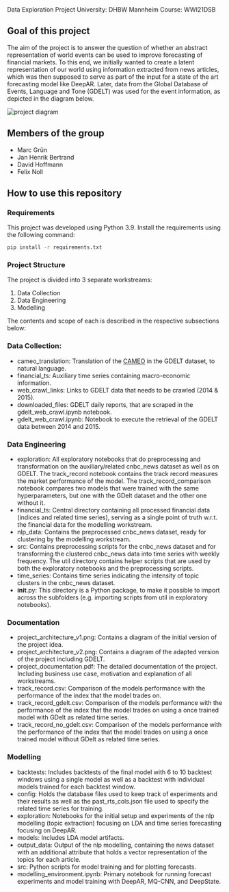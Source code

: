 # <svg xmlns="http://www.w3.org/2000/svg" width="16" height="16" fill="currentColor" class="bi bi-globe-americas" viewBox="0 0 16 16">
  <path d="M8 0a8 8 0 1 0 0 16A8 8 0 0 0 8 0ZM2.04 4.326c.325 1.329 2.532 2.54 3.717 3.19.48.263.793.434.743.484-.08.08-.162.158-.242.234-.416.396-.787.749-.758 1.266.035.634.618.824 1.214 1.017.577.188 1.168.38 1.286.983.082.417-.075.988-.22 1.52-.215.782-.406 1.48.22 1.48 1.5-.5 3.798-3.186 4-5 .138-1.243-2-2-3.5-2.5-.478-.16-.755.081-.99.284-.172.15-.322.279-.51.216-.445-.148-2.5-2-1.5-2.5.78-.39.952-.171 1.227.182.078.099.163.208.273.318.609.304.662-.132.723-.633.039-.322.081-.671.277-.867.434-.434 1.265-.791 2.028-1.12.712-.306 1.365-.587 1.579-.88A7 7 0 1 1 2.04 4.327Z"/>
</svg> Data Exploration Project
University: DHBW Mannheim
Course: WWI21DSB

## Goal of this project
The aim of the project is to answer the question of whether an abstract representation of world events can be used to improve forecasting of financial markets. To this end, we initially wanted to create a latent representation of our world using information extracted from news articles, which was then supposed to serve as part of the input for a state of the art forecasting model like DeepAR. Later, data from the Global Database of Events, Language and Tone (GDELT) was used for the event information, as depicted in the diagram below.

![project diagram](https://github.com/jhb300/project_submission_haiperformer/blob/main/documentation/project_architecture_v2.png?raw=true)

## Members of the group
- Marc Grün
- Jan Henrik Bertrand
- David Hoffmann
- Felix Noll

## How to use this repository

### Requirements
This project was developed using Python 3.9. Install the requirements using the following command:
```bash
pip install -r requirements.txt
```

### Project Structure
The project is divided into 3 separate workstreams: 

1. Data Collection
2. Data Engineering
3. Modelling

The contents and scope of each is described in the respective subsections below:

### Data Collection:
- cameo_translation: Translation of the [CAMEO](https://en.wikipedia.org/wiki/Conflict_and_Mediation_Event_Observations) in the GDELT dataset, to natural language.
- financial_ts: Auxiliary time series containing macro-economic information.
- web_crawl_links: Links to GDELT data that needs to be crawled (2014 & 2015).
- downloaded_files: GDELT daily reports, that are scraped in the gdelt_web_crawl.ipynb notebook.
- gdelt_web_crawl.ipynb: Notebook to execute the retrieval of the GDELT data between 2014 and 2015.

### Data Engineering
- exploration: All exploratory notebooks that do preprocessing and transformation on the auxiliary/related cnbc_news dataset as well as on GDELT. The track_record notebook contains the track record measures the market performance of the model. The track_record_comparison notebook compares two models that were trained with the same hyperparameters, but one with the GDelt dataset and the other one without it.
- financial_ts: Central directory containing all processed financial data (indices and related time series), serving as a single point of truth w.r.t. the financial data for the modelling workstream.
- nlp_data: Contains the preprocessed cnbc_news dataset, ready for clustering by the modelling workstream.
- src: Contains preprocessing scripts for the cnbc_news dataset and for transforming the clustered cnbc_news data into time series with weekly frequency. The util directory contains helper scripts that are used by both the exploratory notebooks and the preprocessing scripts.
- time_series: Contains time series indicating the intensity of topic clusters in the cnbc_news dataset.
- __init__.py: This directory is a Python package, to make it possible to import across the subfolders (e.g. importing scripts from util in exploratory notebooks).

### Documentation
- project_architecture_v1.png: Contains a diagram of the initial version of the project idea.
- project_architecture_v2.png: Contains a diagram of the adapted version of the project including GDELT.
- project_documentation.pdf: The detailed documentation of the project. Including business use case, motivation and explanation of all workstreams.
- track_record.csv: Comparison of the models performance with the performance of the index that the model trades on.
- track_record_gdelt.csv: Comparison of the models performance with the performance of the index that the model trades on using a once trained model with GDelt as related time series.
- track_record_no_gdelt.csv: Comparison of the models performance with the performance of the index that the model trades on using a once trained model without GDelt as related time series.

### Modelling
- backtests: Includes backtests of the final model with 6 to 10 backtest windows using a single model as well as a backtest with individual models trained for each backtest window.
- config: Holds the database files used to keep track of experiments and their results as well as the past_rts_cols.json file used to specify the related time series for training.
- exploration: Notebooks for the initial setup and experiments of the nlp modelling (topic extraction) focusing on LDA and time series forecasting focusing on DeepAR.
- models: Includes LDA model artifacts.
- output_data: Output of the nlp modelling, containing the news dataset with an additional attribute that holds a vector representation of the topics for each article.
- src: Python scripts for model training and for plotting forecasts.
- modelling_environment.ipynb: Primary notebook for running forecast experiments and model training with DeepAR, MQ-CNN, and DeepState.
